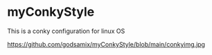# myConkyStyle
This is a conky configuration for linux OS

https://github.com/godsamix/myConkyStyle/blob/main/conkyimg.jpg

